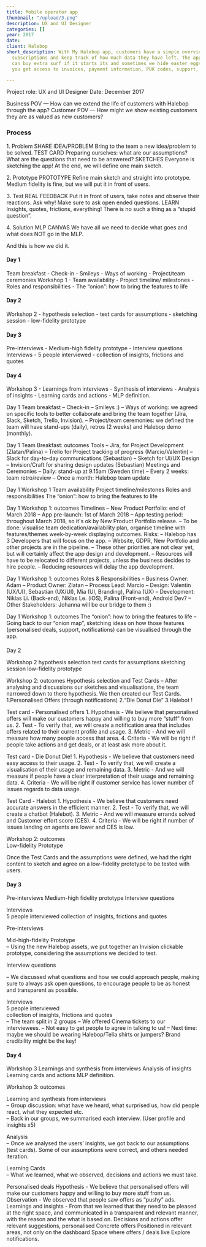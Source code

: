 ```yaml
---
title: Mobile operator app
thumbnail: "/upload/3.png"
description: UX and UI Designer
categories: []
year: 2017
date: 
client: Halebop
short_description: With My Halebop app, customers have a simple overview of mobile
  subscriptions and keep track of how much data they have left. The application You
  can buy extra surf if it starts its and sometimes we hide easter eggs. Of course
  you get access to invoices, payment information, PUK codes, support, etc.

---
```

Project role: UX and UI Designer
Date: December 2017

Business POV — How can we extend the life of customers with Halebop through the app?
Customer POV — How might we show existing customers they are as valued as new customers?

### Process

1\. Problem
SHARE IDEA/PROBLEM
Bring to the team a new idea/problem to be solved.
TEST CARD
Preparing ourselves: what are our assumptions? What are the questions that need to be answered?
SKETCHES
Everyone is sketching the app! At the end, we will define one main sketch.

2\. Prototype
PROTOTYPE
Refine main sketch and straight into prototype.
Medium fidelity is fine, but we will put it in front of users.

3\. Test
REAL FEEDBACK
Put it in front of users, take notes and observe their reactions. Ask why! Make sure to ask open ended questions.
LEARN
Insights, quotes, frictions, everything! There is no such a thing as a “stupid question”.

4\. Solution
MLP CANVAS
We have all we need to decide what goes and what does NOT go in the MLP.

And this is how we did it.

#### Day 1

Team breakfast - Check-in - Smileys - Ways of working - Project/team ceremonies Workshop 1 - Team availability - Project timeline/ milestones -Roles and responsibilities - The “onion”: how to bring the features to life

#### Day 2

Workshop 2 - hypothesis selection - test cards for assumptions - sketching session - low-fidelity prototype

#### Day 3

Pre-interviews - Medium-high fidelity prototype - Interview questions Interviews - 5 people interviewed - collection of insights, frictions and quotes

#### Day 4

Workshop 3 - Learnings from interviews - Synthesis of interviews - Analysis of insights - Learning cards and actions - MLP definition.

Day 1
Team breakfast
– Check-in
– Smileys :)
– Ways of working: we agreed on specific tools to better collaborate and bring the team together (Jira, Slack, Sketch, Trello, Invision).
– Project/team ceremonies: we defined the team will have stand-ups (daily), retros (2 weeks) and Halebop demo (monthly).

Day 1
Team Breakfast: outcomes
Tools
– Jira, for Project Development (Zlatan/Palina)
– Trello for Project tracking of progress (Marcio/Valentin) – Slack for day-to-day communications (Sebastian)
– Sketch for UI/UX Design
– Invision/Craft for sharing design updates (Sebastian)
Meetings and Ceremonies
– Daily: stand-up at 9.15am (Sweden time) – Every 2 weeks: team retro/review
– Once a month: Halebop team update

Day 1
Workshop 1
Team availability
Project timeline/milestones
Roles and responsibilities
The “onion”: how to bring the features to life

Day 1
Workshop 1: outcomes
Timelines
– New Product Portfolio: end of March 2018
– App pre-launch: 1st of March 2018
– App testing period: throughout March 2018, so it's ok by New Product Portfolio release.
– To be done: visualise team dedication/availability plan, organise timeline with features/themes week-by-week displaying outcomes.
Risks:
– Halebop has 3 Developers that will focus on the app.
– Website, GDPR, New Portfolio and other projects are in the pipeline.
– These other priorities are not clear yet, but will certainly affect the app design and development.
– Resources will have to be relocated to different projects, unless the business decides to hire people.
– Reducing resources will delay the app development.

Day 1
Workshop 1: outcomes
Roles & Responsibilities
– Business Owner: Adam
– Product Owner: Zlatan
– Process Lead: Marcio
– Design: Valentin (UX/UI), Sebastian (UX/UI), Mia (UI, Branding), Palina (UX)
– Development: Niklas Li. (Back-end), Niklas Le. (iOS), Palina (Front-end), Android Dev?
– Other Stakeholders: Johanna will be our bridge to them :)

Day 1
Workshop 1: outcomes
The “onion”: how to bring the features to life
– Going back to our “onion map”, sketching ideas on how those features (personalised deals, support, notifications) can be visualised through the app.

#### 
Day 2


Workshop 2
hypothesis selection
test cards for assumptions
sketching session low-fidelity prototype

Workshop 2: outcomes
Hypothesis selection and Test Cards
– After analysing and discussions our sketches and visualisations, the team narrowed down to there hypothesis. We then created our Test Cards.
1\.Personalised Offers (through notifications)
2\.“Die Donut Die”
3\.Halebot !

Test card - Personalised offers
1\. Hypothesis - We believe that personalised offers will make  our customers happy and willing to buy more “stuff” from us.
2\. Test - To verify that, we will create a notification area that includes offers related to their current profile and usage.
3\. Metric - And we will measure how many people access that area.
4\. Criteria - We will be right if people take actions and get deals, or at least ask more about it.

Test card - Die Donut Die!
1\. Hypothesis - We believe that customers need easy access to their usage.
2\. Test - To verify that, we will create a visualisation of their usage and remaining data.
3\. Metric - And we will measure if people have a clear interpretation of their usage and remaining data.
4\. Criteria - We will be right if customer service has lower number of issues regards to data usage.

Test Card - Halebot
1\. Hypothesis - We believe that customers need accurate answers in the efficient manner.
2\. Test - To verify that, we will create a chatbot (Halebot).
3\. Metric - And we will measure errands solved and Customer effort score (CES).
4\. Criteria - We will be right if number of issues landing on agents are lower and CES is low.

Workshop 2: outcomes					
Low-fidelity Prototype

Once the Test Cards and the assumptions were defined, we had the right content to sketch and agree on a low-fidelity prototype to be tested with users.

#### Day 3

Pre-interviews
Medium-high fidelity prototype
Interview questions

Interviews						
5 people interviewed
collection of insights, frictions and quotes

Pre-interviews

Mid-high-fidelity Prototype			
– Using the new Halebop assets, we put together an Invision clickable prototype, considering the assumptions we decided to test.

Interview questions

– We discussed what questions and how we could approach people, making sure to always ask open questions, to encourage people to be as honest and transparent as possible.

Interviews						
5 people interviewed					
collection of insights, frictions and quotes			
–  The team split in 2 groups
–  We offered Cinema tickets to our interviewees.
–  Not easy to get people to agree in talking to us!
–  Next time: maybe we should be wearing Halebop/Telia shirts or jumpers? Brand credibility might be the key!

#### Day 4

Workshop 3
Learnings and synthesis from interviews
Analysis of insights
Learning cards and actions
MLP definition.

Workshop 3: outcomes

Learning and synthesis from interviews					
– Group discussion: what have we heard, what surprised us, how did people react, what they expected etc.				
– Back in our groups, we summarised each interview.
(User profile and insights x5)

Analysis					
– Once we analysed the users’ insights, we got back to our assumptions (test cards). Some of our assumptions were correct, and others needed iteration.

Learning Cards					
– What we learned, what we observed, decisions and actions we must take.

Personalised deals Hypothesis - We believe that personalised offers will make our customers happy and willing to buy more stuff from us. Observation - We observed that people saw offers as “pushy” ads. Learnings and insights - From that we learned that they need to be pleased at the right space, and communicated in a transparent and relevant manner, with the reason and the what is based on. Decisions and actions offer relevant suggestions, personalised Concrete offers Positioned in relevant areas, not only on the dashboard Space where offers / deals live Explore notifications.